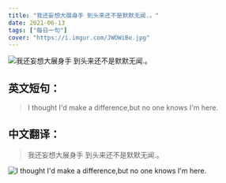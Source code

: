 ```yaml
---
title: "我还妄想大展身手 到头来还不是默默无闻.。"
date: 2021-06-13
tags: ["每日一句"]
cover: "https://i.imgur.com/JWOWiBe.jpg"
---
```


![我还妄想大展身手 到头来还不是默默无闻.。](https://i.imgur.com/lYWKEKB.jpg)

## 英文短句：
> I thought I'd make a difference,but no one knows I'm here.

<!--more-->

## 中文翻译：
> 我还妄想大展身手 到头来还不是默默无闻.。

![I thought I'd make a difference,but no one knows I'm here.](https://i.imgur.com/Cjh722f.jpg)

